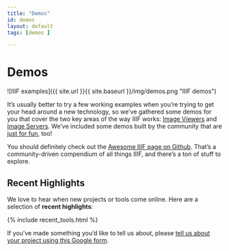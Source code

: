 ```yaml
---
title: "Demos"
id: demos
layout: default
tags: [demos ]

---
```


# Demos

![IIIF examples]({{ site.url }}{{ site.baseurl }}/img/demos.png "IIIF demos")


It’s usually better to try a few working examples when you’re trying to get your head around a new technology, so we’ve gathered some demos for you that cover the two key areas of the way IIIF works: <span style="text-decoration:underline;">Image Viewers</span> and <span style="text-decoration:underline;">Image Servers</span>.  We’ve included some demos built by the community that are <span style="text-decoration:underline;">just for fun</span>, too!

You should definitely check out the [Awesome IIIF page on Github](https://github.com/IIIF/awesome-iiif). That’s a community-driven compendium of all things IIIF, and there’s a ton of stuff to explore.


## Recent Highlights

We love to hear when new projects or tools come online. Here are a selection of **recent highlights**:

{% include recent_tools.html %}

If you’ve made something you’d like to tell us about, please [tell us about your project using this Google form](https://goo.gl/forms/cVMR0UgfxDYZsoCN2).

